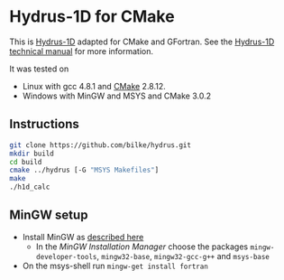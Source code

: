 # Hydrus-1D for CMake

This is [Hydrus-1D](http://www.pc-progress.com/en/Default.aspx?hydrus-1d) adapted for CMake and GFortran. See the [Hydrus-1D technical manual](http://www.pc-progress.com/Downloads/Pgm_hydrus1D/HYDRUS1D-4.08.pdf) for more information.

It was tested on

- Linux with gcc 4.8.1 and [CMake](http://cmake.org) 2.8.12.
- Windows with MinGW and MSYS and CMake 3.0.2

## Instructions

```bash
git clone https://github.com/bilke/hydrus.git
mkdir build
cd build
cmake ../hydrus [-G "MSYS Makefiles"]
make
./h1d_calc
```

## MinGW setup

- Install MinGW as [described here](http://www.mingw.org/wiki/Getting_Started)
  - In the *MinGW Installation Manager* choose the packages `mingw-developer-tools`, `mingw32-base`, `mingw32-gcc-g++` and `msys-base`
- On the msys-shell run `mingw-get install fortran`
